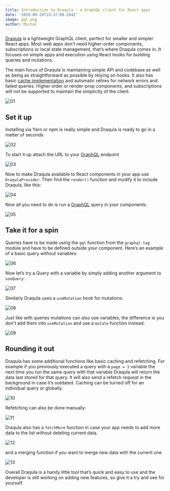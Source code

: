 ```yaml
---
title: Introduction to Draqula - a GraphQL client for React apps
date: '2019-09-24T13:37:00.284Z'
image: gql.png
author: Michal
---
```

  
[Draqula](https://draqulajs.com/) is a lightweight GraphQL client, perfect for smaller and simpler React apps. Most web apps don't need higher-order components, subscriptions or local state management, that’s where Draqula comes in. It focuses on simple apps and execution using React hooks for building queries and mutations.
 
The main focus of Draqula is maintaining simple API and codebase as well as being as straightforward as possible by relying on hooks. It also has basic [cache implementation](https://blog.graphqleditor.com/grapqhl-vs-rest-caching/) and automatic retires for network errors and failed queries. Higher order or render-prop components, and subscriptions will not be supported to maintain the simplicity of the client.  
  
![01](01.png)  

## Set it up

Installing via Yarn or npm is really simple and Draqula is ready to go in a matter of seconds  

![02](02.png)


To start it up attach the URL to your [GraphQL](graphqleditor.com) endpoint

![03](03.png)  


Now to make Draqula available to React components in your app use `DraqulaProvider`. Then find the `render()` function and modify it to include Draqula, like this:

![04](04.png)  

Now all you need to do is run a [GraphQL]() query in your components:

![05](05.png)



## Take it for a spin

Queries have to be made using the `gql` function from the `graphql-tag` module and have to be defined outside your component. Here’s an example of a basic query without variables:

![06](06.png)  


Now let’s try a Query with a variable by simply adding another argument to `useQuery`:

![07](07.png)  



Similarly Draqula uses a `useMutation` hook for mutations:

![08](08.png)



Just like with queries mutations can also use variables, the difference is you don't add them into `useMutation` and use a `mutate` function instead:

![09](09.png)


 

## Rounding it out

Draqula has some additional functions like basic caching and refetching. For example if you previously executed a query with a `page = 1` variable the next time you run the same query with that variable Draqula will return the data last stored for that query. It will also send a refetch request in the background in case it’s outdated. Caching can be turned off for an individual query or globally.

![10](10.png)  

Refetching can also be done manually:

![11](11.png)  

Draqula also has a `fetchMore` function in case your app needs to add more data to the list without deleting current data.

![12](12.png)  

and a merging function if you want to merge new data with the current one

![13](13.png)  


Overall Draqula is a handy little tool that’s quick and easy to use and the developer is still working on adding new features, so give it a try and see for yourself.
